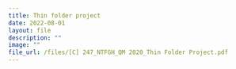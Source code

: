 ```yaml
---
title: Thin folder project
date: 2022-08-01
layout: file
description: ""
image: ""
file_url: /files/[C] 247_NTFGH_QM 2020_Thin Folder Project.pdf
---
```

